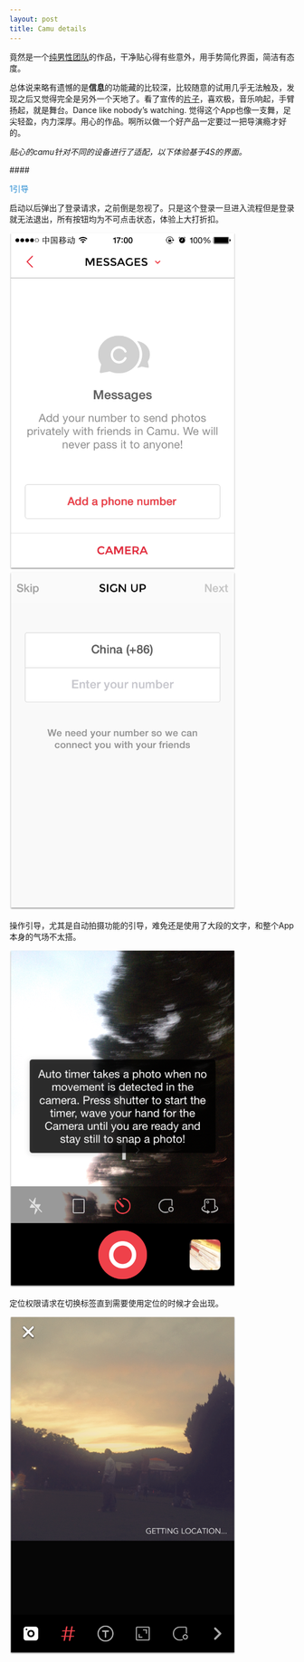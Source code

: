 ```yaml
---
layout: post
title: Camu details
---
```

竟然是一个[纯男性团队](http://sumoing.com/)的作品，干净贴心得有些意外，用手势简化界面，简洁有态度。

总体说来略有遗憾的是**信息**的功能藏的比较深，比较随意的试用几乎无法触及，发现之后又觉得完全是另外一个天地了。看了宣传的[片子](https://vimeo.com/98201619)，喜欢极，音乐响起，手臂扬起，就是舞台。Dance like nobody’s watching. 觉得这个App也像一支舞，足尖轻盈，内力深厚。用心的作品。啊所以做一个好产品一定要过一把导演瘾才好的。

_贴心的camu针对不同的设备进行了适配，以下体验基于4S的界面。_

####<p style="color:#268bd2">1引导</p>
启动以后弹出了登录请求，之前倒是忽视了。只是这个登录一旦进入流程但是登录就无法退出，所有按钮均为不可点击状态，体验上大打折扣。
<div style="width:400px;">
    <img src="/assets/2014_09_21_camu_details_1.png"></div>
<div style="width:400px;">
    <img src="/assets/2014_09_21_camu_details_2.png"></div>
    
操作引导，尤其是自动拍摄功能的引导，难免还是使用了大段的文字，和整个App本身的气场不太搭。

<div style="width:400px;">
    <img src="/assets/2014_09_21_camu_details_3.png"></div>

定位权限请求在切换标签直到需要使用定位的时候才会出现。

<div style="width:400px;">
    <img src="/assets/2014_09_21_camu_details_4.png"></div>
